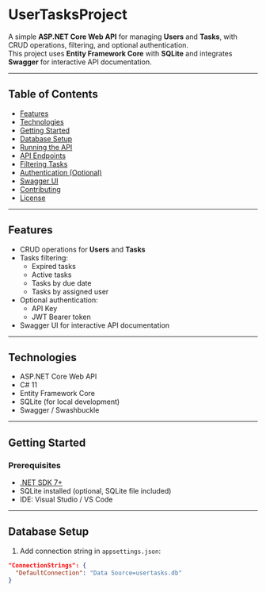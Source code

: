 # UserTasksProject


A simple **ASP.NET Core Web API** for managing **Users** and **Tasks**, with CRUD operations, filtering, and optional authentication.  
This project uses **Entity Framework Core** with **SQLite** and integrates **Swagger** for interactive API documentation.

---

## Table of Contents

- [Features](#features)  
- [Technologies](#technologies)  
- [Getting Started](#getting-started)  
- [Database Setup](#database-setup)  
- [Running the API](#running-the-api)  
- [API Endpoints](#api-endpoints)  
- [Filtering Tasks](#filtering-tasks)  
- [Authentication (Optional)](#authentication-optional)  
- [Swagger UI](#swagger-ui)  
- [Contributing](#contributing)  
- [License](#license)  

---

## Features

- CRUD operations for **Users** and **Tasks**  
- Tasks filtering:
  - Expired tasks  
  - Active tasks  
  - Tasks by due date  
  - Tasks by assigned user  
- Optional authentication:
  - API Key  
  - JWT Bearer token  
- Swagger UI for interactive API documentation  

---

## Technologies

- ASP.NET Core Web API  
- C# 11  
- Entity Framework Core  
- SQLite (for local development)  
- Swagger / Swashbuckle  

---

## Getting Started

### Prerequisites

- [.NET SDK 7+](https://dotnet.microsoft.com/download)  
- SQLite installed (optional, SQLite file included)  
- IDE: Visual Studio / VS Code  

---

## Database Setup

1. Add connection string in `appsettings.json`:

```json
"ConnectionStrings": {
  "DefaultConnection": "Data Source=usertasks.db"
}
